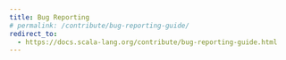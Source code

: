 ```yaml
---
title: Bug Reporting
# permalink: /contribute/bug-reporting-guide/
redirect_to:
  - https://docs.scala-lang.org/contribute/bug-reporting-guide.html
---
```

